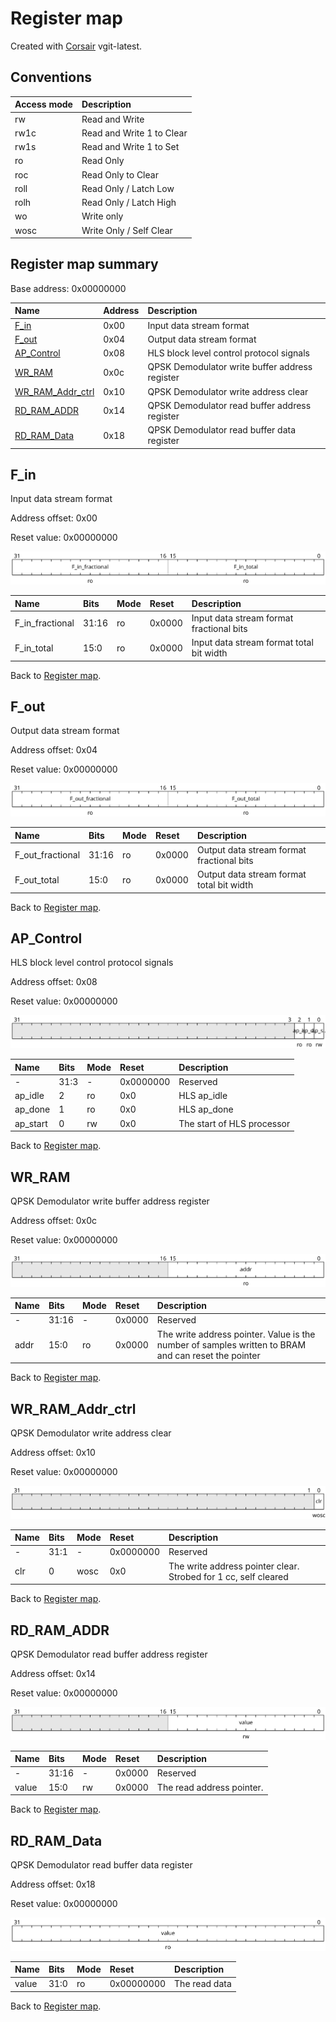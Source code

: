 # Register map

Created with [Corsair](https://github.com/esynr3z/corsair) vgit-latest.

## Conventions

| Access mode | Description               |
| :---------- | :------------------------ |
| rw          | Read and Write            |
| rw1c        | Read and Write 1 to Clear |
| rw1s        | Read and Write 1 to Set   |
| ro          | Read Only                 |
| roc         | Read Only to Clear        |
| roll        | Read Only / Latch Low     |
| rolh        | Read Only / Latch High    |
| wo          | Write only                |
| wosc        | Write Only / Self Clear   |

## Register map summary

Base address: 0x00000000

| Name                     | Address    | Description |
| :---                     | :---       | :---        |
| [F_in](#f_in)            | 0x00       | Input data stream format |
| [F_out](#f_out)          | 0x04       | Output data stream format |
| [AP_Control](#ap_control) | 0x08       | HLS block level control protocol signals |
| [WR_RAM](#wr_ram)        | 0x0c       | QPSK Demodulator write buffer address register |
| [WR_RAM_Addr_ctrl](#wr_ram_addr_ctrl) | 0x10       | QPSK Demodulator write address clear |
| [RD_RAM_ADDR](#rd_ram_addr) | 0x14       | QPSK Demodulator read buffer address register |
| [RD_RAM_Data](#rd_ram_data) | 0x18       | QPSK Demodulator read buffer data register |

## F_in

Input data stream format

Address offset: 0x00

Reset value: 0x00000000

![f_in](md_img/f_in.svg)

| Name             | Bits   | Mode            | Reset      | Description |
| :---             | :---   | :---            | :---       | :---        |
| F_in_fractional  | 31:16  | ro              | 0x0000     | Input data stream format fractional bits |
| F_in_total       | 15:0   | ro              | 0x0000     | Input data stream format total bit width |

Back to [Register map](#register-map-summary).

## F_out

Output data stream format

Address offset: 0x04

Reset value: 0x00000000

![f_out](md_img/f_out.svg)

| Name             | Bits   | Mode            | Reset      | Description |
| :---             | :---   | :---            | :---       | :---        |
| F_out_fractional | 31:16  | ro              | 0x0000     | Output data stream format fractional bits |
| F_out_total      | 15:0   | ro              | 0x0000     | Output data stream format total bit width |

Back to [Register map](#register-map-summary).

## AP_Control

HLS block level control protocol signals

Address offset: 0x08

Reset value: 0x00000000

![ap_control](md_img/ap_control.svg)

| Name             | Bits   | Mode            | Reset      | Description |
| :---             | :---   | :---            | :---       | :---        |
| -                | 31:3   | -               | 0x0000000  | Reserved |
| ap_idle          | 2      | ro              | 0x0        | HLS ap_idle |
| ap_done          | 1      | ro              | 0x0        | HLS ap_done |
| ap_start         | 0      | rw              | 0x0        | The start of HLS processor |

Back to [Register map](#register-map-summary).

## WR_RAM

QPSK Demodulator write buffer address register

Address offset: 0x0c

Reset value: 0x00000000

![wr_ram](md_img/wr_ram.svg)

| Name             | Bits   | Mode            | Reset      | Description |
| :---             | :---   | :---            | :---       | :---        |
| -                | 31:16  | -               | 0x0000     | Reserved |
| addr             | 15:0   | ro              | 0x0000     | The write address pointer.  Value is the number of samples written to BRAM and can reset the pointer |

Back to [Register map](#register-map-summary).

## WR_RAM_Addr_ctrl

QPSK Demodulator write address clear

Address offset: 0x10

Reset value: 0x00000000

![wr_ram_addr_ctrl](md_img/wr_ram_addr_ctrl.svg)

| Name             | Bits   | Mode            | Reset      | Description |
| :---             | :---   | :---            | :---       | :---        |
| -                | 31:1   | -               | 0x0000000  | Reserved |
| clr              | 0      | wosc            | 0x0        | The write address pointer clear.  Strobed for 1 cc, self cleared |

Back to [Register map](#register-map-summary).

## RD_RAM_ADDR

QPSK Demodulator read buffer address register

Address offset: 0x14

Reset value: 0x00000000

![rd_ram_addr](md_img/rd_ram_addr.svg)

| Name             | Bits   | Mode            | Reset      | Description |
| :---             | :---   | :---            | :---       | :---        |
| -                | 31:16  | -               | 0x0000     | Reserved |
| value            | 15:0   | rw              | 0x0000     | The read address pointer. |

Back to [Register map](#register-map-summary).

## RD_RAM_Data

QPSK Demodulator read buffer data register

Address offset: 0x18

Reset value: 0x00000000

![rd_ram_data](md_img/rd_ram_data.svg)

| Name             | Bits   | Mode            | Reset      | Description |
| :---             | :---   | :---            | :---       | :---        |
| value            | 31:0   | ro              | 0x00000000 | The read data |

Back to [Register map](#register-map-summary).
